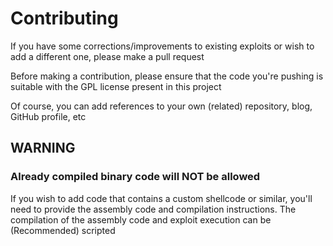 # Contributing
If you have some corrections/improvements to existing exploits or wish to add a different one, please make a pull request

Before making a contribution, please ensure that the code you're pushing is suitable with the GPL license present in this project

Of course, you can add references to your own (related) repository, blog, GitHub profile, etc

## WARNING
### Already compiled binary code will NOT be allowed
If you wish to add code that contains a custom shellcode or similar, you'll need to provide the assembly code and compilation instructions.
The compilation of the assembly code and exploit execution can be (Recommended) scripted
